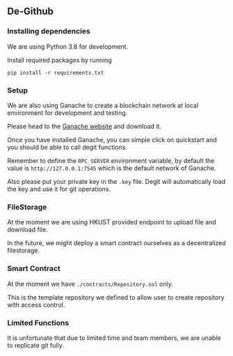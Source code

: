 ## De-Github

### Installing dependencies
We are using Python 3.8 for development.

Install required packages by running
```
pip install -r requirements.txt
```

### Setup
We are also using Ganache to create a blockchain network at local environment for development and testing.

Please head to the [Ganache website](https://trufflesuite.com/ganache/) and download it.

Once you have installed Ganache, you can simple click on quickstart and you should be able to call degit functions.

Remember to define the `RPC_SERVER` environment variable, by default the value is `http://127.0.0.1:7545` which is the default network of Ganache.

Also please put your private key in the `.key` file. Degit will automatically load the key and use it for git operations.

### FileStorage
At the moment we are using HKUST provided endpoint to upload file and download file. 

In the future, we might deploy a smart contract ourselves as a decentralized filestorage.

### Smart Contract
At the moment we have `./contracts/Repository.sol` only.

This is the template repository we defined to allow user to create repository with access control.

### Limited Functions
It is unfortunate that due to limited time and team members, we are unable to replicate git fully.
